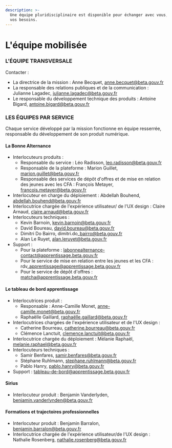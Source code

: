 ```yaml
---
description: >-
  Une équipe pluridisciplinaire est disponible pour échanger avec vous, selon
  vos besoins.
---
```


# L'équipe mobilisée

### L'ÉQUIPE TRANSVERSALE

Contacter :&#x20;

* La directrice de la mission : Anne Becquet, [anne.becquet@beta.gouv.fr](mailto:anne.becquet@beta.gouv.fr)
* La responsable des relations publiques et de la communication  : Julianne Lagadec, [julianne.lagadec@beta.gouv.fr](mailto:julianne.lagadec@beta.gouv.fr)
* Le responsable du développement technique des produits : Antoine Bigard, [antoine.bigard@beta.gouv.fr](mailto:antoine.bigard@beta.gouv.fr)

### ‌LES ÉQUIPES PAR SERVICE

‌Chaque service développé par la mission fonctionne en équipe resserrée, responsable du développement de son produit numérique.

#### ‌La Bonne Alternance

* Interlocuteurs produits :&#x20;
  * Responsable du service : Léo Radisson, leo.radisson@beta.gouv.fr
  * Responsable de la plateforme : Marion Guillet, marion.guillet@beta.gouv.fr
  * Responsable des services de dépôt d'offres et de mise en relation des jeunes avec les CFA : François Metayer, francois.metayer@beta.gouv.fr
* Interlocuteur en charge du déploiement : Abdellah Bouhend, abdellah.bouhend@beta.gouv.fr
* Interlocutrice chargée de l'expérience utilisateur/ de l'UX design : Claire Arnaud, claire.arnaud@beta.gouv.fr
* Interlocuteurs techniques :
  * Kevin Barnoin, kevin.barnoin@beta.gouv.fr
  * David Boureau, david.boureau@beta.gouv.fr
  * Dimitri Do Bairro, dimitri.do\_bairro@beta.gouv.fr
  * Alan Le Ruyet, alan.leruyet@beta.gouv.fr&#x20;
* Support :&#x20;
  * Pour la plateforme : labonnealternance-contact@apprentissage.beta.gouv.fr
  * Pour le service de mise en relation entre les jeunes et les CFA : rdv\_apprentissage@apprentissage.beta.gouv.fr
  * Pour le service de dépôt d'offres : matcha@apprentissage.beta.gouv.fr

#### Le tableau de bord apprentissage‌

* Interlocutrices produit :&#x20;
  * Responsable : Anne-Camille Monet, anne-camille.monet@beta.gouv.fr
  * Raphaëlle Gaillard, raphaëlle.gaillard@beta.gouv.fr
* Interlocutrices chargées de l'expérience utilisateur et de l'UX design :&#x20;
  * Catherine Bourreau, catherine.bourreau@beta.gouv.fr
  * Clémence Lanctuit, clemence.lanctuit@beta.gouv.fr
* Interlocutrice chargée du déploiement : Mélanie Raphaël, melanie.raphael@beta.gouv.fr
* Interlocuteurs techniques :
  * Samir Benfares, samir.benfares@beta.gouv.fr
  * Stéphane Ruhlmann, stephane.ruhlmann@beta.gouv.fr&#x20;
  * Pablo Hanry, pablo.hanry@beta.gouv.fr
* Support : tableau-de-bord@apprentissage.beta.gouv.fr

#### ‌Sirius‌

* Interlocuteur produit : Benjamin Vanderlyden, benjamin.vanderlynden@beta.gouv.fr

#### Formations et trajectoires professionnelles

* Interlocuteur produit : Benjamin Barralon, benjamin.barralon@beta.gouv.fr
*   Interlocutrice chargée de l'expérience utilisateur/de l'UX design : Nathalie Rosenberg, nathalie.rosenberg@beta.gouv.fr





